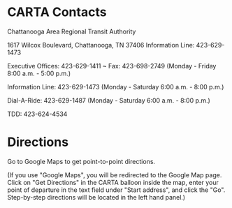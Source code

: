 CARTA Contacts
==============

Chattanooga Area Regional Transit Authority

1617 Wilcox Boulevard, Chattanooga, TN 37406
Information Line: 423-629-1473

Executive Offices: 423-629-1411  ~  Fax: 423-698-2749
(Monday - Friday 8:00 a.m. - 5:00 p.m.)

Information Line: 423-629-1473
(Monday - Saturday 6:00 a.m. - 8:00 p.m.)

Dial-A-Ride: 423-629-1487
(Monday - Saturday 6:00 a.m. - 8:00 p.m.)

TDD: 423-624-4534

Directions
==========

Go to Google Maps to get point-to-point directions.

(If you use "Google Maps", you will be redirected to the Google Map page. Click on "Get Directions" in the CARTA balloon inside the map, enter your point of departure in the text field under "Start address", and click the "Go". Step-by-step directions will be located in the left hand panel.)